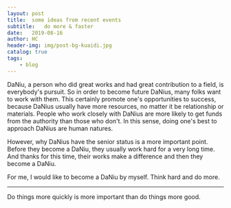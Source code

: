 ```yaml
---
layout: post
title:  some ideas from recent events
subtitle:   do more & faster
date:   2019-08-16
author: HC
header-img: img/post-bg-kuaidi.jpg
catalog: true
tags:
    - blog
---
```


DaNiu, a person who did great works and had great contribution to a field, is 
everybody's pursuit. So in order to become future DaNius, many folks want to 
work with them. This certainly promote one's opportunities to success, because
DaNius usually have more resources, no matter it be relationship or materials.
People who work closely with DaNius are more likely to get funds from the 
authority than those who don't. In this sense, doing one's best to approach 
DaNius are human natures.

However, why DaNius have the senior status is a more important point. Before 
they become a DaNiu, they usually work hard for a very long time. And thanks 
for this time, their works make a difference and then they become a DaNiu.

For me, I would like to become a DaNiu by myself. Think hard and do more.


----
Do things more quickly is more important than do things more good.

